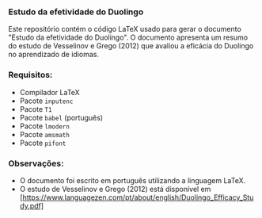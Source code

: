 ### Estudo da efetividade do Duolingo

Este repositório contém o código LaTeX usado para gerar o documento "Estudo da efetividade do Duolingo". O documento apresenta um resumo do estudo de Vesselinov e Grego (2012) que avaliou a eficácia do Duolingo no aprendizado de idiomas.

### Requisitos:

* Compilador LaTeX
* Pacote `inputenc`
* Pacote `T1`
* Pacote `babel` (português)
* Pacote `lmodern`
* Pacote `amsmath`
* Pacote `pifont`

### Observações:

* O documento foi escrito em português utilizando a linguagem LaTeX.
* O estudo de Vesselinov e Grego (2012) está disponível em [https://www.languagezen.com/pt/about/english/Duolingo_Efficacy_Study.pdf]


